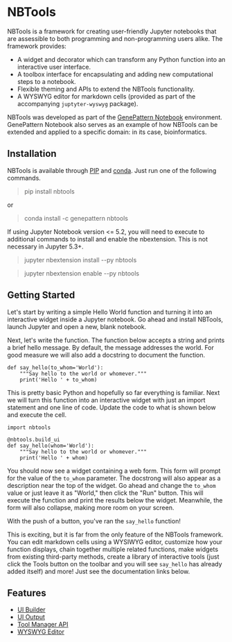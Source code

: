 # NBTools
NBTools is a framework for creating user-friendly Jupyter notebooks that are assessible to both programming and non-programming users alike. The framework provides:

* A widget and decorator which can transform any Python function into an interactive user interface.
* A toolbox interface for encapsulating and adding new computational steps to a notebook.
* Flexible theming and APIs to extend the NBTools functionality.
* A WYSWYG editor for markdown cells (provided as part of the accompanying `juptyter-wyswyg` package).

NBTools was developed as part of the [GenePattern Notebook](http://genepattern-notebook.org) environment. GenePattern Notebook also serves as an example of how NBTools can be extended and applied to a specific domain: in its case, bioinformatics.

## Installation

NBTools is available through [PIP](https://pypi.org/) and [conda](https://anaconda.org). Just run one of the following commands.

> pip install nbtools

or

> conda install -c genepattern nbtools

If using Jupyter Notebook version <= 5.2, you will need to execute to additional commands to install and enable the nbextension. This is not necessary in Jupyter 5.3+.

> jupyter nbextension install --py nbtools

> jupyter nbextension enable --py nbtools

## Getting Started

Let's start by writing a simple Hello World function and turning it into an interactive widget inside a Jupyter notebook. Go ahead and install NBTools, launch
Jupyter and open a new, blank notebook.

Next, let's write the function. The function below accepts a string and prints a brief hello message. By default, the message addresses the world. For good
measure we will also add a docstring to document the function.

```
def say_hello(to_whom='World'):
    """Say hello to the world or whomever."""
    print('Hello ' + to_whom)
```

This is pretty basic Python and hopefully so far everything is familiar. Next we will turn this function into an interactive widget with just an import
statement and one line of code. Update the code to what is shown below and execute the cell.

```
import nbtools

@nbtools.build_ui
def say_hello(whom='World'):
    """Say hello to the world or whomever."""
    print('Hello ' + whom)
```

You should now see a widget containing a web form. This form will prompt for the value of the `to_whom` parameter. The docstrong will also appear as a
description near the top of the widget. Go ahead and change the `to_whom` value or just leave it as "World," then click the "Run" button. This will execute the
function and print the results below the widget. Meanwhile, the form will also collapse, making more room on your screen.

With the push of a button, you've ran the `say_hello` function!

This is exciting, but it is far from the only feature of the NBTools framework. You can edit markdown cells using a WYSIWYG editor, customize how your function
displays, chain together multiple related functions, make widgets from existing third-party methods, create a library of interactive tools (just click the Tools
button on the toolbar and you will see `say_hello` has already added itself) and more! Just see the documentation links below.

## Features

* [UI Builder](doc/uibuilder.md)
* [UI Output](doc/uioutput.md)
* [Tool Manager API](doc/toolmanager.md)
* [WYSWYG Editor](wyswyg.md)
